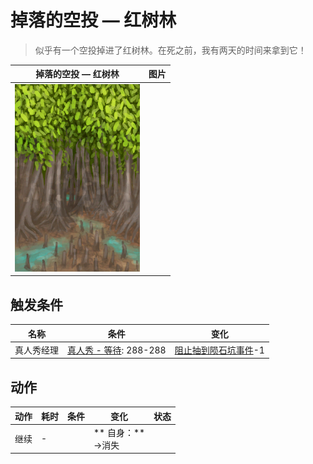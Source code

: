 # 掉落的空投 — 红树林  
> 似乎有一个空投掉进了红树林。在死之前，我有两天的时间来拿到它！  
  
  掉落的空投 — 红树林  |   图片   
 ----  |  ----:   
   |  <img decoding="async" src="Sprite/Mangroves.png" href="a.md" style="max-width:300px;max-height:300px;">   
  
## 触发条件  
名称  |  条件  |  变化  
----  |  ----  |  ----  
真人秀经理  |  [真人秀 - 等待](TV_CounterWait.md): 288-288  |  [阻止抽到陨石坑事件](TV_CrateKiller.md)-1  
## 动作  
动作  |  耗时  |  条件  |  变化  |  状态  
----  |  ----  |  ----  |  ----  |  ----  
继续<br>  |  -  |    |  ** 自身：**<br>→消失  |    


<script>document.title="掉落的空投 — 红树林 - 卡牌生存百科 Card Survival Wiki";</script>